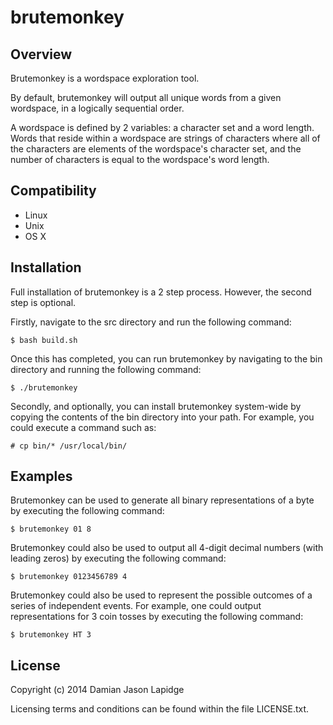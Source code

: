 brutemonkey
===========

Overview
--------

Brutemonkey is a wordspace exploration tool.

By default, brutemonkey will output all unique words from a given wordspace, in 
a logically sequential order.

A wordspace is defined by 2 variables: a character set and a word length. Words 
that reside within a wordspace are strings of characters where all of the 
characters are elements of the wordspace's character set, and the number of 
characters is equal to the wordspace's word length.

Compatibility
-------------

* Linux
* Unix
* OS X

Installation
------------

Full installation of brutemonkey is a 2 step process. However, the second step 
is optional.

Firstly, navigate to the src directory and run the following command:

    $ bash build.sh

Once this has completed, you can run brutemonkey by navigating to the bin 
directory and running the following command:

    $ ./brutemonkey

Secondly, and optionally, you can install brutemonkey system-wide by copying 
the contents of the bin directory into your path. For example, you could 
execute a command such as:

    # cp bin/* /usr/local/bin/

Examples
--------

Brutemonkey can be used to generate all binary representations of a byte by 
executing the following command:

    $ brutemonkey 01 8

Brutemonkey could also be used to output all 4-digit decimal numbers (with 
leading zeros) by executing the following command:

    $ brutemonkey 0123456789 4

Brutemonkey could also be used to represent the possible outcomes of a series 
of independent events. For example, one could output representations for 3 coin 
tosses by executing the following command:

    $ brutemonkey HT 3

License
-------

Copyright (c) 2014 Damian Jason Lapidge

Licensing terms and conditions can be found within the file LICENSE.txt.

